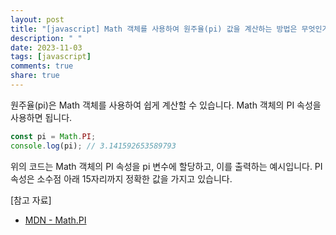 ```yaml
---
layout: post
title: "[javascript] Math 객체를 사용하여 원주율(pi) 값을 계산하는 방법은 무엇인가요?"
description: " "
date: 2023-11-03
tags: [javascript]
comments: true
share: true
---
```


원주율(pi)은 Math 객체를 사용하여 쉽게 계산할 수 있습니다. Math 객체의 PI 속성을 사용하면 됩니다. 

```javascript
const pi = Math.PI;
console.log(pi); // 3.141592653589793
```

위의 코드는 Math 객체의 PI 속성을 pi 변수에 할당하고, 이를 출력하는 예시입니다. PI 속성은 소수점 아래 15자리까지 정확한 값을 가지고 있습니다.

[참고 자료]
- [MDN - Math.PI](https://developer.mozilla.org/ko/docs/Web/JavaScript/Reference/Global_Objects/Math/PI)
